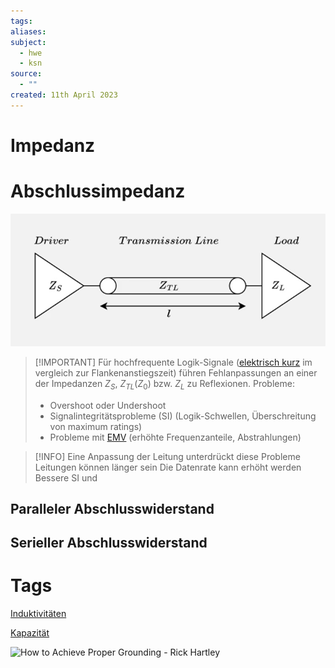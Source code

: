 ```yaml
---
tags: 
aliases: 
subject:
  - hwe
  - ksn
source:
  - ""
created: 11th April 2023
---
```


# Impedanz

# Abschlussimpedanz

![](assets/Pasted%20image%2020230925091151.png)

> [!IMPORTANT] Für hochfrequente Logik-Signale ([elektrisch kurz](../HF-Technik/Leitung.md) im vergleich zur Flankenanstiegszeit) führen Fehlanpassungen an einer der Impedanzen $Z_{S}$, $Z_{TL} (Z_{0})$ bzw. $Z_{L}$ zu Reflexionen.
> Probleme:
> - Overshoot oder Undershoot
> - Signalintegritätsprobleme (SI) (Logik-Schwellen, Überschreitung von maximum ratings)
> - Probleme mit [EMV](Elektromagnetische%20Verträglichkeit.md) (erhöhte Frequenzanteile, Abstrahlungen)

> [!INFO] Eine Anpassung der Leitung unterdrückt diese Probleme
> Leitungen können länger sein
> Die Datenrate kann erhöht werden
> Bessere SI und 

## Paralleler Abschlusswiderstand



## Serieller Abschlusswiderstand

# Tags

[Induktivitäten](Induktivitäten.md)

[Kapazität](Kapazität.md)

![How to Achieve Proper Grounding - Rick Hartley](https://www.youtube.com/watch?v=ySuUZEjARPY)